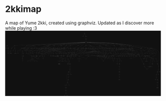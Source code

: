 # 2kkimap
 A map of Yume 2kki, created using graphviz. Updated as I discover more while playing :3
![Yume 2kki](https://github.com/yoneda-emma/2kkimap/blob/main/2kkimap.svg)
